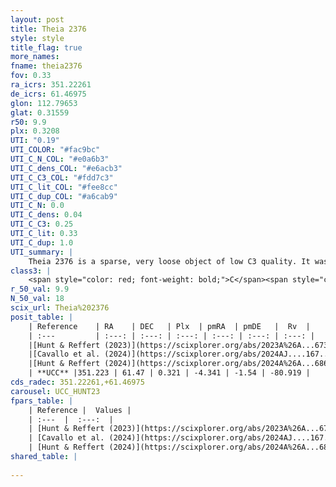 ```yaml
---
layout: post
title: Theia 2376
style: style
title_flag: true
more_names: 
fname: theia2376
fov: 0.33
ra_icrs: 351.22261
de_icrs: 61.46975
glon: 112.79653
glat: 0.31559
r50: 9.9
plx: 0.3208
UTI: "0.19"
UTI_COLOR: "#fac9bc"
UTI_C_N_COL: "#e0a6b3"
UTI_C_dens_COL: "#e6acb3"
UTI_C_C3_COL: "#fdd7c3"
UTI_C_lit_COL: "#fee8cc"
UTI_C_dup_COL: "#a6cab9"
UTI_C_N: 0.0
UTI_C_dens: 0.04
UTI_C_C3: 0.25
UTI_C_lit: 0.33
UTI_C_dup: 1.0
UTI_summary: |
    Theia 2376 is a sparse, very loose object of low C3 quality. It was recently reported in the literature.<br><br><span style="color: #99180f; font-weight: bold;">Warning: </span>contains less than 25 stars with <i>P>0.5</i> estimated.
class3: |
    <span style="color: red; font-weight: bold;">C</span><span style="color: red; font-weight: bold;">C</span>
r_50_val: 9.9
N_50_val: 18
scix_url: Theia%202376
posit_table: |
    | Reference    | RA    | DEC   | Plx  | pmRA  | pmDE   |  Rv  |
    | :---         | :---: | :---: | :---: | :---: | :---: | :---: |
    |[Hunt & Reffert (2023)](https://scixplorer.org/abs/2023A%26A...673A.114H) | 351.16 | 61.462 | 0.313 | -4.285 | -1.543 | -80.712 |
    |[Cavallo et al. (2024)](https://scixplorer.org/abs/2024AJ....167...12C) | 351.354 | 61.624 | 0.313 | -- | -- | -- |
    |[Hunt & Reffert (2024)](https://scixplorer.org/abs/2024A%26A...686A..42H) | 351.16 | 61.462 | 0.313 | -4.285 | -1.543 | -80.712 |
    | **UCC** |351.223 | 61.47 | 0.321 | -4.341 | -1.54 | -80.919 | 
cds_radec: 351.22261,+61.46975
carousel: UCC_HUNT23
fpars_table: |
    | Reference |  Values |
    | :---  |  :---:  |
    | [Hunt & Reffert (2023)](https://scixplorer.org/abs/2023A%26A...673A.114H) | `AV50=2.527, diffAV50=2.036, MOD50=12.335, logAge50=7.839` |
    | [Cavallo et al. (2024)](https://scixplorer.org/abs/2024AJ....167...12C) | `AV50=2.35, dMod50=12.29, logAge50=8.35, [Fe/H]50=0.47` |
    | [Hunt & Reffert (2024)](https://scixplorer.org/abs/2024A%26A...686A..42H) | `MassJ=219.977` |
shared_table: |
    
---
```

